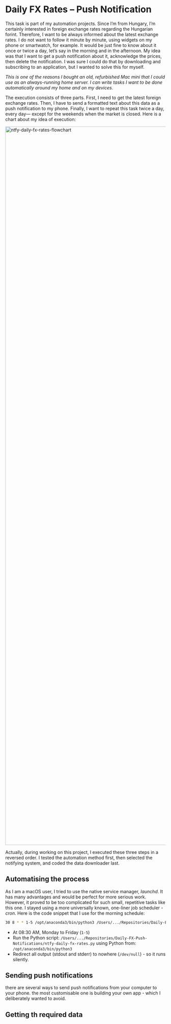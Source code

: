 # **Daily FX Rates – Push Notification**

This task is part of my automation projects. Since I’m from Hungary, I’m certainly interested in foreign exchange rates regarding the Hungarian forint. Therefore, I want to be always informed about the latest exchange rates. I do not want to follow it minute by minute, using widgets on my phone or smartwatch, for example. It would be just fine to know about it once or twice a day, let’s say in the morning and in the afternoon. My idea was that I want to get a push notification about it, acknowledge the prices, then delete the notification. I was sure I could do that by downloading and subscribing to an application, but I wanted to solve this for myself. 

*This is one of the reasons I bought an old, refurbished Mac mini that I could use as an always-running home server. I can write tasks I want to be done automatically around my home and on my devices.*

The execution consists of three parts. First, I need to get the latest foreign exchange rates. Then, I have to send a formatted text about this data as a push notification to my phone. Finally, I want to repeat this task twice a day, every day— except for the weekends when the market is closed. Here is a chart about my idea of execution:

<img width="3490" height="2251" alt="ntfy-daily-fx-rates-flowchart" src="https://github.com/user-attachments/assets/ac567ca0-536d-4066-8e29-fe7ff3ea9555" />

Actually, during working on this project, I executed these three steps in a reversed order. I tested the automation method first, then selected the notifying system, and coded the data downloader last.

## **Automatising the process**

As I am a macOS user, I tried to use the native service manager, *launchd*. It has many advantages and would be perfect for more serious work. However, it proved to be too complicated for such small, repetitive tasks like this one. I stayed using a more universally known, one-liner job scheduler - *cron*. Here is the code snippet that I use for the morning schedule:

```bash
30 8 * * 1-5 /opt/anaconda3/bin/python3 /Users/.../Repositories/Daily-FX-Push-Notifications/ntfy-daily-fx-rates.py > /dev/null 2>&1
```

* At 08:30 AM, Monday to Friday (`1-5`)
* Run the Python script:
  `/Users/.../Repositories/Daily-FX-Push-Notifications/ntfy-daily-fx-rates.py`
  using Python from: `/opt/anaconda3/bin/python3`
* Redirect all output (stdout and stderr) to nowhere (`/dev/null`) - so it runs silently.

## **Sending push notifications**

there are several ways to send push notifications from your computer to your phone. the most customisable one is building your own app - which I deliberately wanted to avoid. 


## **Getting th required data**


